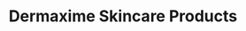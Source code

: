 ---
title: "Dermaxime Skincare Products"
url: /pretoria/dermaxime-skincare-products/
shop: beauty
---